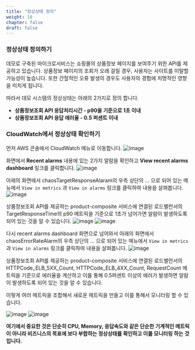 ```yaml
---
title: "정상상태 정의"
weight: 10
chapter: false
draft: false
---
```


### 정상상태 정의하기

데모로 구축된 마이크로서비스는 쇼핑몰의 상품정보 페이지를 보여주기 위한 API를 제공하고 있습니다. 상품정보 페이지의 조회가 오래 걸릴 경우, 사용자는 사이트를 이탈할 가능성이 높습니다.
또한 간헐적인 오류 발생의 경우도 사용자의 경험에 치명적인 영향을 미치게 됩니다.

따라서 데모 시스템의 정상상태는 아래의 2가지로 정의 합니다.

* **상품정보조회 API 응답처리시간 - p90을 기준으로 1초 이내**
* **상품정보조회 API 응답 에러율 - 0.5 퍼센트 이내**

### CloudWatch에서 정상상태 확인하기

먼저 AWS 콘솔에서 CloudWatch 메뉴로 이동합니다.
![image](/images/20_ec2/steady-state_01.png)

화면에서 **Recent alarms** 내용에 있는 2가지 알람을 확인하고 **View recent alarms dashboard** 링크를 클릭합니다.
![image](/images/20_ec2/steady-state_02.png)

아래의 화면에서 chaosTargetResponseAlaram의 우측 상단의 ... 으로 되어 있는 메뉴에서 `View in metrics` 과 `View in alarms` 링크를 클릭하여 내용을 살펴봅니다.
![image](/images/20_ec2/steady-state_03.png)


상품정보조회 API를 제공하는 product-composite 서비스에 연결된 로드밸런서의 TargetResponseTime의 p90 메트릭을 기준으로 1초가 넘어가면 알람이 발생하도록 되어 있는 것을 알 수 있습니다.
![image](/images/20_ec2/steady-state_05.png)
![image](/images/20_ec2/steady-state_04.png)

다시 recent alarms dashboard 화면으로 넘어와서 아래의 화면에서 chaosErrorRateAlarm의 우측 상단의 ... 으로 되어 있는 메뉴에서 `View in metrics` 과 `View in alarms` 링크를 클릭하여 내용을 살펴봅니다.
![image](/images/20_ec2/steady-state_06.png)

상품정보조회 API를 제공하는 product-composite 서비스에 연결된 로드밸런서의 HTTPCode_ELB_5XX_Count, HTTPCode_ELB_4XX_Count, RequestCount 메트릭을 기준으로 에러율을 계산하고 이를 통해 0.5퍼센트 이상의 에러가 발생하면 알람이 발생하도록 되어 있는 것을 알 수 있습니다.

이렇게 여러 메트릭을 조합해서 새로운 메트릭을 만들고 이를 통해서 모니터링 할 수 있습니다.

![image](/images/20_ec2/steady-state_07.png)
![image](/images/20_ec2/steady-state_08.png)

**여기에서 중요한 것은 단순히 CPU, Memory, 응답속도와 같은 단순한 기계적인 메트릭이 아니라 비즈니스의 목표에 보다 부합하는 정상상태를 확인하고 이를 모니터링 하는 것입니다.**